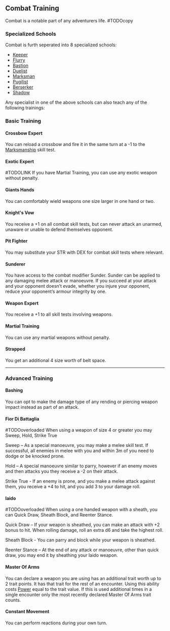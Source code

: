 ## Combat Training
Combat is a notable part of any adventurers life.
#TODOcopy

### Specialized Schools
Combat is furth seperated into 8 specialized schools:
* [Keeper](Keeper)
* [Flurry](Flurry)
* [Bastion](Bastion)
* [Duelist](Duelist)
* [Marksman](Marksman)
* [Pugilist](Pugilist)
* [Berserker](Berserker)
* [Shadow](Shadow)

Any specialist in one of the above schools can also teach any of the following trainings:

### Basic Training
#### Crossbow Expert
You can reload a crossbow and fire it in the same turn at a -1 to the [Marksmanship](Marksmanship) skill test.  

#### Exotic Expert
#TODOLINK
If you have Martial Training, you can use any exotic weapon without penalty.   

#### Giants Hands
You can comfortably wield weapons one size larger in one hand or two.

#### Knight's Vow
You receive a +1 on all combat skill tests, but can never attack an unarmed, unaware or unable to defend themselves opponent. 

#### Pit Fighter
You may substitute your STR with DEX for combat skill tests where relevant.

#### Sunderer
You have access to the combat modifier Sunder. Sunder can be applied to any damaging melee attack or manoeuvre. If you succeed at your attack and your opponent doesn’t evade, whether you injure your opponent, reduce your opponent’s armour integrity by one.

#### Weapon Expert
You receive a +1 to all skill tests involving weapons. 

#### Martial Training
You can use any martial weapons without penalty. 

#### Strapped
You get an additional 4 size worth of belt space.

---

### Advanced Training
#### Bashing
You can opt to make the damage type of any rending or piercing weapon impact instead as part of an attack.

#### Fior Di Battaglia
#TODOoverloaded
When using a weapon of size 4 or greater you may Sweep, Hold, Strike True

Sweep – As a special manoeuvre, you may make a melee skill test. If successful, all enemies in melee with you and within 3m of you need to dodge or be knocked prone.

Hold – A special manoeuvre similar to parry, however if an enemy moves and then attacks you they receive a -2 on their attack.

Strike True - If an enemy is prone, and you make a melee attack against them, you receive a +4 to hit, and you add 3 to your damage roll.

#### Iaido
#TODOoverloaded
When using a one handed weapon with a sheath, you can Quick Draw, Sheath Block, and Reenter Stance.

Quick Draw – If your weapon is sheathed, you can make an attack with +2 bonus to hit. When rolling damage, roll an extra d6 and take the highest roll.

Sheath Block - You can parry and block while your weapon is sheathed.

Reenter Stance – At the end of any attack or manoeuvre, other than quick draw, you may end it by sheathing your Iaido weapon.

#### Master Of Arms
You can declare a weapon you are using has an additional trait worth up to 2 trait points. It has that trait for the rest of an encounter. Using this ability costs [Power](Stats#Power) equal to the trait value. If this is used additional times in a single encounter only the most recently declared Master Of Arms trait counts. 

#### Constant Movement
You can perform reactions during your own turn.